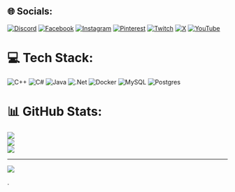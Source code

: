 
## 🌐 Socials:
[![Discord](https://img.shields.io/badge/Discord-%237289DA.svg?logo=discord&logoColor=white)](https://discord.gg/boyjayy) [![Facebook](https://img.shields.io/badge/Facebook-%231877F2.svg?logo=Facebook&logoColor=white)](https://facebook.com/BoyJayy) [![Instagram](https://img.shields.io/badge/Instagram-%23E4405F.svg?logo=Instagram&logoColor=white)](https://instagram.com/boyjayyyyy) [![Pinterest](https://img.shields.io/badge/Pinterest-%23E60023.svg?logo=Pinterest&logoColor=white)](https://pinterest.com/BoyJayy) [![Twitch](https://img.shields.io/badge/Twitch-%239146FF.svg?logo=Twitch&logoColor=white)](https://twitch.tv/boyjayy) [![X](https://img.shields.io/badge/X-black.svg?logo=X&logoColor=white)](https://x.com/BoyJayy1) [![YouTube](https://img.shields.io/badge/YouTube-%23FF0000.svg?logo=YouTube&logoColor=white)](https://youtube.com/@boyjay5799) 

# 💻 Tech Stack:
![C++](https://img.shields.io/badge/c++-%2300599C.svg?style=flat&logo=c%2B%2B&logoColor=white) ![C#](https://img.shields.io/badge/c%23-%23239120.svg?style=flat&logo=csharp&logoColor=white) ![Java](https://img.shields.io/badge/java-%23ED8B00.svg?style=flat&logo=openjdk&logoColor=white) ![.Net](https://img.shields.io/badge/.NET-5C2D91?style=flat&logo=.net&logoColor=white) ![Docker](https://img.shields.io/badge/docker-%230db7ed.svg?style=flat&logo=docker&logoColor=white) ![MySQL](https://img.shields.io/badge/mysql-%2300000f.svg?style=flat&logo=mysql&logoColor=white) ![Postgres](https://img.shields.io/badge/postgres-%23316192.svg?style=flat&logo=postgresql&logoColor=white)
# 📊 GitHub Stats:
![](https://github-readme-stats.vercel.app/api?username=BoyJayy&theme=radical&hide_border=false&include_all_commits=true&count_private=true)<br/>
![](https://github-readme-streak-stats.herokuapp.com/?user=BoyJayy&theme=radical&hide_border=false)<br/>
![](https://github-readme-stats.vercel.app/api/top-langs/?username=BoyJayy&theme=radical&hide_border=false&include_all_commits=true&count_private=true&layout=compact)

---
[![](https://visitcount.itsvg.in/api?id=BoyJayy&icon=0&color=0)](https://visitcount.itsvg.in)

<!-- Proudly created with GPRM ( https://gprm.itsvg.in ) -->
.